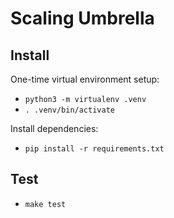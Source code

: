 # Scaling Umbrella

## Install

One-time virtual environment setup:

* `python3 -m virtualenv .venv`
* `. .venv/bin/activate`

Install dependencies:

* `pip install -r requirements.txt`

## Test

* `make test`